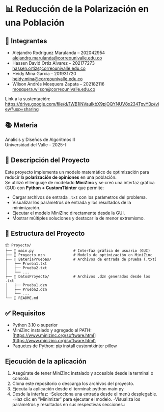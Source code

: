 # 📊 Reducción de la Polarización en una Población

## 👥 Integrantes

- Alejandro Rodriguez Marulanda – 202042954  
  alejandro.marulanda@correounivalle.edu.co
- Hassen David Ortiz Alvarez – 202177273  
  hassen.ortiz@correounivalle.edu.co
- Heidy Mina Garcia – 201931720  
  heidy.mina@correounivalle.edu.co
- Wilson Andrés Mosquera Zapata – 202182116  
  mosquera.wilson@correounivalle.edu.co 
 
Link a la sustentación: https://drive.google.com/file/d/1WB1iNVauIkbX9pjOQYNUV8x234TpvY0p/view?usp=sharing

## 📚 Materia

Analisis y Diseños de Algoritmos II  
Universidad del Valle – 2025-I

## 📌 Descripción del Proyecto

Este proyecto implementa un modelo matemático de optimización para reducir la **polarización de opiniones** en una población.  
Se utilizó el lenguaje de modelado **MiniZinc** y se creó una interfaz gráfica (GUI) con **Python + CustomTkinter** que permite:

- Cargar archivos de entrada `.txt` con los parámetros del problema.
- Visualizar los parámetros de entrada y los resultados de la minimización.
- Ejecutar el modelo MiniZinc directamente desde la GUI.
- Mostrar múltiples soluciones y destacar la de menor extremismo.

## 📁 Estructura del Proyecto


```
📦 Proyecto/
├── 📄 main.py                  # Interfaz gráfica de usuario (GUI)
├── 📄 Proyecto.mzn             # Modelo de optimización en MiniZinc
├── 📂 BateriaPruebas/          # Archivos de entrada de prueba (.txt)
│   ├── Prueba1.txt
│   ├── Prueba2.txt
│   └── ...
├── 📂 DatosProyecto/           # Archivos .dzn generados desde los .txt
│   ├── Prueba1.dzn
│   ├── Prueba2.dzn
│   └── ...
└── 📄 README.md               
``` 


## ✅ Requisitos

- Python 3.10 o superior
- MiniZinc instalado y agregado al PATH: [https://www.minizinc.org/software.html](https://www.minizinc.org/software.html)
- Paquetes de Python: pip install customtkinter pillow

  
##  Ejecución de la aplicación

1. Asegúrate de tener MiniZinc instalado y accesible desde la terminal o consola.
2. Clona este repositorio o descarga los archivos del proyecto.
3. Ejecuta la aplicación desde el terminal:  python main.py
4. Desde la interfaz:
-Selecciona una entrada desde el menú desplegable.
-Haz clic en "Minimizar" para ejecutar el modelo.
-Visualiza los parámetros y resultados en sus respectivas secciones.:



